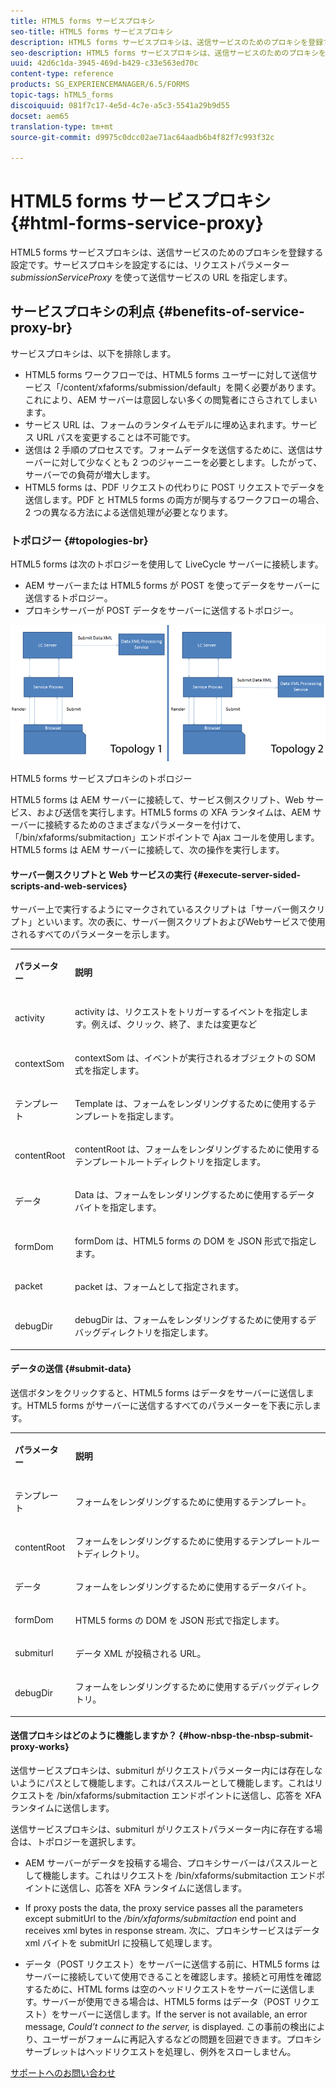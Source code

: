 ```yaml
---
title: HTML5 forms サービスプロキシ
seo-title: HTML5 forms サービスプロキシ
description: HTML5 forms サービスプロキシは、送信サービスのためのプロキシを登録する設定です。サービスプロキシを設定するには、リクエストパラメーター submissionServiceProxy を使って送信サービスの URL を指定します。
seo-description: HTML5 forms サービスプロキシは、送信サービスのためのプロキシを登録する設定です。サービスプロキシを設定するには、リクエストパラメーター submissionServiceProxy を使って送信サービスの URL を指定します。
uuid: 42d6c1da-3945-469d-b429-c33e563ed70c
content-type: reference
products: SG_EXPERIENCEMANAGER/6.5/FORMS
topic-tags: hTML5_forms
discoiquuid: 081f7c17-4e5d-4c7e-a5c3-5541a29b9d55
docset: aem65
translation-type: tm+mt
source-git-commit: d9975c0dcc02ae71ac64aadb6b4f82f7c993f32c

---
```



# HTML5 forms サービスプロキシ{#html-forms-service-proxy}

HTML5 forms サービスプロキシは、送信サービスのためのプロキシを登録する設定です。サービスプロキシを設定するには、リクエストパラメーター *submissionServiceProxy* を使って送信サービスの URL を指定します。

## サービスプロキシの利点 {#benefits-of-service-proxy-br}

サービスプロキシは、以下を排除します。

* HTML5 forms ワークフローでは、HTML5 forms ユーザーに対して送信サービス「/content/xfaforms/submission/default」を開く必要があります。これにより、AEM サーバーは意図しない多くの閲覧者にさらされてしまいます。
* サービス URL は、フォームのランタイムモデルに埋め込まれます。サービス URL パスを変更することは不可能です。
* 送信は 2 手順のプロセスです。フォームデータを送信するために、送信はサーバーに対して少なくとも 2 つのジャーニーを必要とします。したがって、サーバーでの負荷が増大します。
* HTML5 forms は、PDF リクエストの代わりに POST リクエストでデータを送信します。PDF と HTML5 forms の両方が関与するワークフローの場合、2 つの異なる方法による送信処理が必要となります。

### トポロジー {#topologies-br}

HTML5 forms は次のトポロジーを使用して LiveCycle サーバーに接続します。

* AEM サーバーまたは HTML5 forms が POST を使ってデータをサーバーに送信するトポロジー。
* プロキシサーバーが POST データをサーバーに送信するトポロジー。

![HTML5 forms サービスプロキシのトポロジー](assets/topology.png)

HTML5 forms サービスプロキシのトポロジー

HTML5 forms は AEM サーバーに接続して、サービス側スクリプト、Web サービス、および送信を実行します。HTML5 forms の XFA ランタイムは、AEM サーバーに接続するためのさまざまなパラメーターを付けて、「/bin/xfaforms/submitaction」エンドポイントで Ajax コールを使用します。HTML5 forms は AEM サーバーに接続して、次の操作を実行します。

#### サーバー側スクリプトと Web サービスの実行 {#execute-server-sided-scripts-and-web-services}

サーバー上で実行するようにマークされているスクリプトは「サーバー側スクリプト」といいます。次の表に、サーバー側スクリプトおよびWebサービスで使用されるすべてのパラメーターを示します。

<table>
 <tbody>
  <tr>
   <td><p><strong>パラメーター</strong></p> </td>
   <td><p><strong>説明</strong></p> </td>
  </tr>
  <tr>
   <td><p>activity</p> </td>
   <td><p>activity は、リクエストをトリガーするイベントを指定します。例えば、クリック、終了、または変更など</p> </td>
  </tr>
  <tr>
   <td><p>contextSom</p> </td>
   <td><p>contextSom は、イベントが実行されるオブジェクトの SOM 式を指定します。</p> </td>
  </tr>
  <tr>
   <td><p>テンプレート</p> </td>
   <td><p>Template は、フォームをレンダリングするために使用するテンプレートを指定します。</p> </td>
  </tr>
  <tr>
   <td><p>contentRoot</p> </td>
   <td><p>contentRoot は、フォームをレンダリングするために使用するテンプレートルートディレクトリを指定します。</p> </td>
  </tr>
  <tr>
   <td><p>データ</p> </td>
   <td><p>Data は、フォームをレンダリングするために使用するデータバイトを指定します。</p> </td>
  </tr>
  <tr>
   <td><p>formDom</p> </td>
   <td><p>formDom は、HTML5 forms の DOM を JSON 形式で指定します。</p> </td>
  </tr>
  <tr>
   <td><p>packet</p> </td>
   <td><p>packet は、フォームとして指定されます。</p> </td>
  </tr>
  <tr>
   <td><p>debugDir</p> </td>
   <td><p>debugDir は、フォームをレンダリングするために使用するデバッグディレクトリを指定します。</p> </td>
  </tr>
 </tbody>
</table>

#### データの送信 {#submit-data}

送信ボタンをクリックすると、HTML5 forms はデータをサーバーに送信します。HTML5 forms がサーバーに送信するすべてのパラメーターを下表に示します。

<table>
 <tbody>
  <tr>
   <td><p><strong>パラメーター</strong></p> </td>
   <td><p><strong>説明</strong></p> </td>
  </tr>
  <tr>
   <td><p>テンプレート</p> </td>
   <td><p>フォームをレンダリングするために使用するテンプレート。</p> </td>
  </tr>
  <tr>
   <td><p>contentRoot</p> </td>
   <td><p>フォームをレンダリングするために使用するテンプレートルートディレクトリ。</p> </td>
  </tr>
  <tr>
   <td><p>データ</p> </td>
   <td><p>フォームをレンダリングするために使用するデータバイト。</p> </td>
  </tr>
  <tr>
   <td><p>formDom</p> </td>
   <td><p>HTML5 forms の DOM を JSON 形式で指定します。</p> </td>
  </tr>
  <tr>
   <td><p>submiturl</p> </td>
   <td><p>データ XML が投稿される URL。</p> </td>
  </tr>
  <tr>
   <td><p>debugDir</p> </td>
   <td><p>フォームをレンダリングするために使用するデバッグディレクトリ。</p> </td>
  </tr>
 </tbody>
</table>

#### 送信プロキシはどのように機能しますか？ {#how-nbsp-the-nbsp-submit-proxy-works}

送信サービスプロキシは、submiturl がリクエストパラメーター内には存在しないようにパスとして機能します。これはパススルーとして機能します。これはリクエストを /bin/xfaforms/submitaction エンドポイントに送信し、応答を XFA ランタイムに送信します。

送信サービスプロキシは、submiturl がリクエストパラメーター内に存在する場合は、トポロジーを選択します。

* AEM サーバーがデータを投稿する場合、プロキシサーバーはパススルーとして機能します。これはリクエストを /bin/xfaforms/submitaction エンドポイントに送信し、応答を XFA ランタイムに送信します。
* If proxy posts the data, the proxy service passes all the parameters except submitUrl to the */bin/xfaforms/submitaction* end point and receives xml bytes in response stream. 次に、プロキシサービスはデータ xml バイトを submitUrl に投稿して処理します。

* データ（POST リクエスト）をサーバーに送信する前に、HTML5 forms はサーバーに接続していて使用できることを確認します。接続と可用性を確認するために、HTML forms は空のヘッドリクエストをサーバーに送信します。サーバーが使用できる場合は、HTML5 forms はデータ（POST リクエスト）をサーバーに送信します。If the server is not available, an error message, *Could’t connect to the server,* is displayed. この事前の検出により、ユーザーがフォームに再記入するなどの問題を回避できます。プロキシサーブレットはヘッドリクエストを処理し、例外をスローしません。

[サポートへのお問い合わせ](https://www.adobe.com/account/sign-in.supportportal.html)
